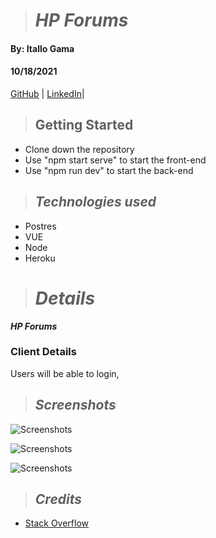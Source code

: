 > # **_HP Forums_**

#### By: Itallo Gama

#### 10/18/2021

 [ GitHub](https://github.com/ItalloGama) | [ LinkedIn](https://www.linkedin.com/in/itallo-gama/)|

> ## Getting Started

- Clone down the repository
- Use "npm start serve" to start the front-end
- Use "npm run dev" to start the back-end

> ## _Technologies used_

- Postres
- VUE
- Node
- Heroku

> # _Details_

 **_HP Forums_** 

### Client Details

Users will be able to login, 


> ## _Screenshots_
>
> 
![Screenshots](n/a)

![Screenshots](n/a)

![Screenshots](n/a)

> ## _Credits_

- [Stack Overflow](https://stackoverflow.com/)
